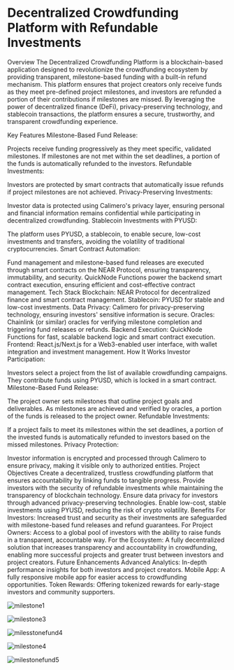 # Decentralized Crowdfunding Platform with Refundable Investments

Overview
The Decentralized Crowdfunding Platform is a blockchain-based application designed to revolutionize the crowdfunding ecosystem by providing transparent, milestone-based funding with a built-in refund mechanism. This platform ensures that project creators only receive funds as they meet pre-defined project milestones, and investors are refunded a portion of their contributions if milestones are missed. By leveraging the power of decentralized finance (DeFi), privacy-preserving technology, and stablecoin transactions, the platform ensures a secure, trustworthy, and transparent crowdfunding experience.

Key Features
Milestone-Based Fund Release:

Projects receive funding progressively as they meet specific, validated milestones.
If milestones are not met within the set deadlines, a portion of the funds is automatically refunded to the investors.
Refundable Investments:

Investors are protected by smart contracts that automatically issue refunds if project milestones are not achieved.
Privacy-Preserving Investments:

Investor data is protected using Calimero's privacy layer, ensuring personal and financial information remains confidential while participating in decentralized crowdfunding.
Stablecoin Investments with PYUSD:

The platform uses PYUSD, a stablecoin, to enable secure, low-cost investments and transfers, avoiding the volatility of traditional cryptocurrencies.
Smart Contract Automation:

Fund management and milestone-based fund releases are executed through smart contracts on the NEAR Protocol, ensuring transparency, immutability, and security.
QuickNode Functions power the backend smart contract execution, ensuring efficient and cost-effective contract management.
Tech Stack
Blockchain: NEAR Protocol for decentralized finance and smart contract management.
Stablecoin: PYUSD for stable and low-cost investments.
Data Privacy: Calimero for privacy-preserving technology, ensuring investors' sensitive information is secure.
Oracles: Chainlink (or similar) oracles for verifying milestone completion and triggering fund releases or refunds.
Backend Execution: QuickNode Functions for fast, scalable backend logic and smart contract execution.
Frontend: React.js/Next.js for a Web3-enabled user interface, with wallet integration and investment management.
How It Works
Investor Participation:

Investors select a project from the list of available crowdfunding campaigns.
They contribute funds using PYUSD, which is locked in a smart contract.
Milestone-Based Fund Release:

The project owner sets milestones that outline project goals and deliverables.
As milestones are achieved and verified by oracles, a portion of the funds is released to the project owner.
Refundable Investments:

If a project fails to meet its milestones within the set deadlines, a portion of the invested funds is automatically refunded to investors based on the missed milestones.
Privacy Protection:

Investor information is encrypted and processed through Calimero to ensure privacy, making it visible only to authorized entities.
Project Objectives
Create a decentralized, trustless crowdfunding platform that ensures accountability by linking funds to tangible progress.
Provide investors with the security of refundable investments while maintaining the transparency of blockchain technology.
Ensure data privacy for investors through advanced privacy-preserving technologies.
Enable low-cost, stable investments using PYUSD, reducing the risk of crypto volatility.
Benefits
For Investors: Increased trust and security as their investments are safeguarded with milestone-based fund releases and refund guarantees.
For Project Owners: Access to a global pool of investors with the ability to raise funds in a transparent, accountable way.
For the Ecosystem: A fully decentralized solution that increases transparency and accountability in crowdfunding, enabling more successful projects and greater trust between investors and project creators.
Future Enhancements
Advanced Analytics: In-depth performance insights for both investors and project creators.
Mobile App: A fully responsive mobile app for easier access to crowdfunding opportunities.
Token Rewards: Offering tokenized rewards for early-stage investors and community supporters.

![milestone1](https://github.com/user-attachments/assets/ad9df577-3d67-4485-96cc-c0d43393e32d)

![milestone3](https://github.com/user-attachments/assets/cb1d8d92-c140-4358-8da6-1f55068ee186)

![milesstonefund4](https://github.com/user-attachments/assets/e93465d4-6d40-4f91-b4a9-d63b3fe1a84e)

![milestone4](https://github.com/user-attachments/assets/b41ba688-0209-4e59-be49-e20462df55ab)

![milestonefund5](https://github.com/user-attachments/assets/de9ce86e-51db-4d26-ac73-98ea33f7a973)





